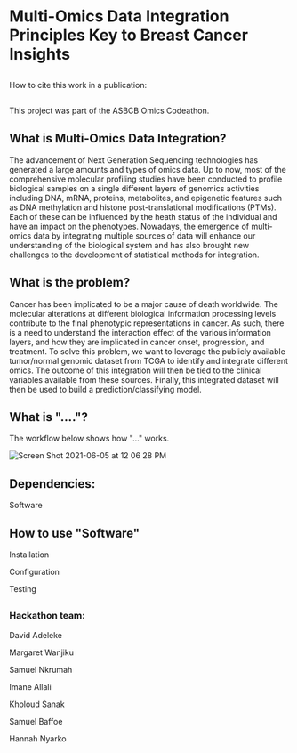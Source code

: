 # Multi-Omics Data Integration Principles Key to Breast Cancer Insights 

##

How to cite this work in a publication: 

##

This project was part of the ASBCB Omics Codeathon.

##
## What is Multi-Omics Data Integration?

The advancement of Next Generation Sequencing technologies has generated a large amounts and types of omics data. Up to now, most of the comprehensive molecular profiling studies have been conducted to profile biological samples on a single different layers of genomics activities including DNA, mRNA, proteins, metabolites, and epigenetic features such as DNA methylation and histone post-translational modifications (PTMs). Each of these can be influenced by the heath status of the individual and have an impact on the phenotypes. Nowadays, the emergence of multi-omics data by integrating multiple sources of data will enhance our understanding of the biological system and has also brought new challenges to the development of statistical methods for integration. 

##

## What is the problem?

Cancer has been implicated to be a major cause of death worldwide. The molecular alterations at different biological information processing levels contribute to the final phenotypic representations in cancer. As such, there is a need to understand the interaction effect of the various information layers, and how they are implicated in cancer onset, progression, and treatment. To solve this problem, we want to leverage the publicly available tumor/normal genomic dataset from TCGA to identify and integrate different omics. The outcome of this integration will then be tied to the clinical variables available from these sources. Finally, this integrated dataset will then be used to build a prediction/classifying  model.

##

## What is "...."?


The workflow below shows how "..." works.

![Screen Shot 2021-06-05 at 12 06 28 PM](https://user-images.githubusercontent.com/37585099/120889760-8772b380-c5f6-11eb-906a-c59e3acedd6b.png)

## Dependencies:

Software


## How to use "Software"

Installation

Configuration

Testing

##

### Hackathon team:

David Adeleke

Margaret Wanjiku

Samuel Nkrumah

Imane Allali

Kholoud Sanak

Samuel Baffoe

Hannah Nyarko
